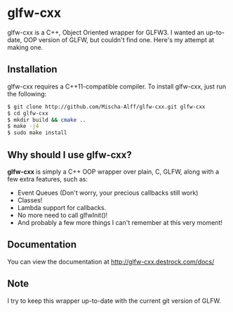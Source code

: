glfw-cxx
========

glfw-cxx is a C++, Object Oriented wrapper for GLFW3.
I wanted an up-to-date, OOP version of GLFW, but couldn't find one. Here's my attempt at making one.



Installation
----

glfw-cxx requires a C++11-compatible compiler.
To install glfw-cxx, just run the following:
```bash
$ git clone http://github.com/Mischa-Alff/glfw-cxx.git glfw-cxx
$ cd glfw-cxx
$ mkdir build && cmake ..
$ make -j4
$ sudo make install
```


Why should I use __glfw-cxx__?
----

__glfw-cxx__ is simply a C++ OOP wrapper over plain, C, GLFW, along with a few extra features, such as:
- Event Queues (Don't worry, your precious callbacks still work)
- Classes!
- Lambda support for callbacks.
- No more need to call glfwInit()!
- And probably a few more things I can't remember at this very moment!

Documentation
----

You can view the documentation at http://glfw-cxx.destrock.com/docs/

Note
----

I try to keep this wrapper up-to-date with the current git version of GLFW.
